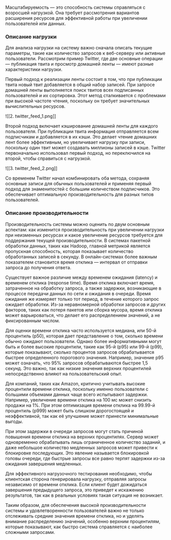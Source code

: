 Масштабируемость — это способность системы справляться с возросшей нагрузкой. Она требует рассмотрения вариантов расширения ресурсов для эффективной работы при увеличении пользователей или данных.
### Описание нагрузки
Для анализа нагрузки на систему важно сначала описать текущие параметры, такие как количество запросов к веб-серверу или активные пользователи. Рассмотрим пример Twitter, где две основные операции — публикация твита и просмотр домашней ленты — имеют разные характеристики нагрузки.

Первый подход к реализации ленты состоит в том, что при публикации твита новый твит добавляется в общий набор записей. При запросе домашней ленты выполняется поиск твитов всех подписанных пользователей и их сортировка. Этот метод сталкивается с проблемами при высокой частоте чтения, поскольку он требует значительных вычислительных ресурсов.

![[2. twitter_feed_1.png]]

Второй подход включает кэширование домашней ленты для каждого пользователя. При публикации твита информация отправляется всем подписчикам и добавляется в их кэши. Это делает чтение домашних лент более эффективным, но увеличивает нагрузку при записи, поскольку один твит может создавать миллионы записей в кэше. Twitter первоначально использовал первый подход, но переключился на второй, чтобы справиться с нагрузкой.

![[3. twitter_feed_2.png]]

Со временем Twitter начал комбинировать оба метода, сохраняя основные записи для обычных пользователей и применяя первый подход для знаменитостей с большим количеством подписчиков. Это обеспечивает оптимальную производительность для разных типов пользователей.

### Описание производительности

Производительность системы можно оценить по двум основным аспектам: как изменится производительность при увеличении нагрузки при неизменных ресурсах и какое увеличение ресурсов требуется для поддержания текущей производительности. В системах пакетной обработки данных, таких как Hadoop, главной метрикой является пропускная способность, которая показывает количество обработанных записей в секунду. В онлайн-системах более важным показателем становится время отклика — интервал от отправки запроса до получения ответа.

Существует важное различие между временем ожидания (latency) и временем отклика (response time). Время отклика включает время, затраченное на обработку запроса, а также задержки, возникающие в процессе передачи данных по сети и ожидания в очереди. Время ожидания же измеряет только тот период, в течение которого запрос ожидает обработки. Из-за неравномерной обработки запросов и других факторов, таких как потеря пакетов или сборка мусора, время отклика может варьироваться, что делает его распределением значений, а не фиксированным числом.

Для оценки времени отклика часто используется медиана, или 50-й процентиль (p50), которая дает представление о том, сколько времени обычно ожидают пользователи. Однако более информативными могут быть и более высокие процентили, такие как 95-й (p95) или 99-й (p99), которые показывают, сколько процентов запросов обрабатывается быстрее определенного порогового значения. Например, значение p95 может означать, что 95% запросов обрабатываются быстрее 1,5 секунд. Это важно, так как низкие значения верхних процентилей непосредственно влияют на пользовательский опыт.

Для компаний, таких как Amazon, критично учитывать высокие процентили времени отклика, поскольку именно пользователи с большими объемами данных чаще всего испытывают задержки. Например, увеличение времени отклика на 100 мс может снизить продажи на 1%. При этом оптимизация времени отклика на 99.99-й процентиль (p999) может быть слишком дорогостоящей и неэффективной, так как её улучшение может принести минимальные выгоды.

При этом задержки в очереди запросов могут стать причиной повышения времени отклика на верхних процентилях. Сервер может одновременно обрабатывать лишь ограниченное количество заданий, и даже небольшое количество медленных запросов может привести к блокировке последующих. Это явление называется блокировкой головы очереди, где быстрые запросы все равно терпят задержки из-за ожидания завершения медленных.

Для эффективного нагрузочного тестирования необходимо, чтобы клиентская сторона генерировала нагрузку, отправляя запросы независимо от времени отклика. Если клиент будет дожидаться завершения предыдущего запроса, это приведет к искажению результатов, так как в реальных условиях такая ситуация не возникает.

Таким образом, для обеспечения высокой производительности системы и удовлетворенности пользователей важно не только отслеживать средние значения времени отклика, но и уделять внимание распределению значений, особенно верхним процентилям, которые показывают, как быстро система справляется с наиболее сложными запросами.